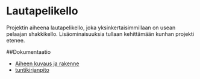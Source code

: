 # Lautapelikello
Projektin aiheena lautapelikello, joka yksinkertaisimmillaan on usean pelaajan shakkikello. Lisäominaisuuksia tullaan kehittämään kunhan projekti etenee.

##Dokumentaatio
-	[Aiheen kuvaus ja rakenne](dokumentointi/aiheenKuvausJaRakenne.md)
-	[tuntikirjanpito](dokumentointi/tuntikirjanpito.md)



